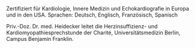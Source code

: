 Zertifiziert für Kardiologie, Innere Medizin und Echokardiografie in Europa und in den USA.
Sprachen: Deutsch, Englisch, Französisch, Spanisch

Priv.-Doz. Dr. med. Heidecker leitet die Herzinsuffizienz- und Kardiomyopathiesprechstunde der Charité, Universitätsmedizin Berlin, Campus Benjamin Franklin.